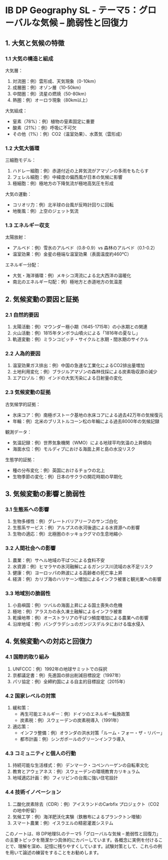 # IB DP Geography SL - テーマ5：グローバルな気候 – 脆弱性と回復力

## 1. 大気と気候の特徴

### 1.1 大気の構造と組成

大気層：
1. 対流圏：例）雲形成、天気現象（0-10km）
2. 成層圏：例）オゾン層（10-50km）
3. 中間圏：例）流星の燃焼（50-80km）
4. 熱圏：例）オーロラ現象（80km以上）

大気組成：
- 窒素（78%）：例）植物の窒素固定に重要
- 酸素（21%）：例）呼吸に不可欠
- その他（1%）：例）CO2（温室効果）、水蒸気（雲形成）

### 1.2 大気大循環

三細胞モデル：
1. ハドレー細胞：例）赤道付近の上昇気流がアマゾンの多雨をもたらす
2. フェレル細胞：例）中緯度の偏西風が日本の気候に影響
3. 極細胞：例）極地方の下降気流が極地高気圧を形成

大気の運動：
- コリオリ力：例）北半球の台風が反時計回りに回転
- 地衡風：例）上空のジェット気流

### 1.3 エネルギー収支

太陽放射：
- アルベド：例）雪氷のアルベド（0.8-0.9）vs 森林のアルベド（0.1-0.2）
- 温室効果：例）金星の極端な温室効果（表面温度約460℃）

エネルギー分配：
- 大気・海洋循環：例）メキシコ湾流による北大西洋の温暖化
- 南北のエネルギー勾配：例）極地方と赤道地方の気温差

## 2. 気候変動の要因と証拠

### 2.1 自然的要因

1. 太陽活動：例）マウンダー極小期（1645-1715年）の小氷期との関連
2. 火山活動：例）1815年タンボラ山噴火による「1816年の夏なし」
3. 軌道変動：例）ミランコビッチ・サイクルと氷期・間氷期のサイクル

### 2.2 人為的要因

1. 温室効果ガス排出：例）中国の急速な工業化によるCO2排出量増加
2. 土地利用変化：例）ブラジルアマゾンの森林伐採による炭素吸収源の減少
3. エアロゾル：例）インドの大気汚染による日射量の変化

### 2.3 気候変動の証拠

古気候学的証拠：
- 氷床コア：例）南極ボストーク基地の氷床コアによる過去42万年の気候復元
- 年輪：例）北米のブリストルコーン松の年輪による過去8000年の気候記録

観測データ：
- 気温記録：例）世界気象機関（WMO）による地球平均気温の上昇傾向
- 海面水位：例）モルディブにおける海面上昇と島の水没リスク

生態学的証拠：
- 種の分布変化：例）英国におけるチョウの北上
- 生物季節の変化：例）日本のサクラの開花時期の早期化

## 3. 気候変動の影響と脆弱性

### 3.1 生態系への影響

1. 生物多様性：例）グレートバリアリーフのサンゴ白化
2. 生態系サービス：例）アルプスの氷河後退による水資源への影響
3. 生物の適応：例）北極圏のホッキョクグマの生息地縮小

### 3.2 人間社会への影響

1. 農業：例）サヘル地域の干ばつによる食料不安
2. 水資源：例）ヒマラヤの氷河融解によるガンジス川流域の水不足リスク
3. 健康：例）ヨーロッパの熱波による高齢者の死亡率上昇
4. 経済：例）カリブ海のハリケーン増加によるインフラ被害と観光業への影響

### 3.3 地域別の脆弱性

1. 小島嶼国：例）ツバルの海面上昇による国土喪失の危機
2. 極地：例）アラスカの永久凍土融解によるインフラ被害
3. 乾燥地帯：例）オーストラリアの干ばつ頻度増加による農業への影響
4. 沿岸地域：例）バングラデシュのガンジスデルタにおける塩水侵入

## 4. 気候変動への対応と回復力

### 4.1 国際的取り組み

1. UNFCCC：例）1992年の地球サミットでの採択
2. 京都議定書：例）先進国の排出削減目標設定（1997年）
3. パリ協定：例）全締約国による自主的目標設定（2015年）

### 4.2 国家レベルの対策

1. 緩和策：
   - 再生可能エネルギー：例）ドイツのエネルギー転換政策
   - 炭素税：例）スウェーデンの炭素税導入（1991年）
2. 適応策：
   - インフラ整備：例）オランダの洪水対策「ルーム・フォー・ザ・リバー」
   - 都市計画：例）シンガポールのグリーンインフラ導入

### 4.3 コミュニティと個人の行動

1. 持続可能な生活様式：例）デンマーク・コペンハーゲンの自転車文化
2. 教育とアウェアネス：例）スウェーデンの環境教育カリキュラム
3. 地域適応計画：例）フィリピンの台風に強い住宅設計

### 4.4 技術イノベーション

1. 二酸化炭素除去（CDR）：例）アイスランドのCarbfix プロジェクト（CO2の地中貯留）
2. 気候工学：例）海洋肥沃化実験（鉄散布によるプランクトン増殖）
3. スマート農業：例）イスラエルの精密灌漑システム

このノートは、IB DP地理SLのテーマ5「グローバルな気候 – 脆弱性と回復力」の主要トピックを簡潔かつ具体的にカバーしています。各概念に実例を付けることで、理解を深め、記憶に残りやすくしています。試験対策として、これらの例を用いて論述の練習をすることをお勧めします。
